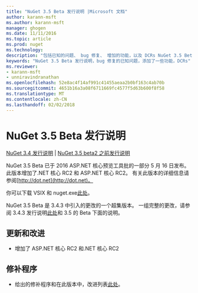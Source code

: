 ```yaml
---
title: "NuGet 3.5 Beta 发行说明 |Microsoft 文档"
author: karann-msft
ms.author: karann-msft
manager: ghogen
ms.date: 11/11/2016
ms.topic: article
ms.prod: nuget
ms.technology: 
description: "包括已知的问题、 bug 修复、 增加的功能，以及 DCRs NuGet 3.5 Beta 的发行说明。"
keywords: "NuGet 3.5 Beta 发行说明，bug 修复的已知问题，添加了一些功能，DCRs"
ms.reviewer:
- karann-msft
- unniravindranathan
ms.openlocfilehash: 52e8ac4f14af991c41455aeaa2b0bf163c4ab70b
ms.sourcegitcommit: 4651b16a3a08f6711669fc4577f5d63b600f8f58
ms.translationtype: MT
ms.contentlocale: zh-CN
ms.lasthandoff: 02/02/2018
---
```

# <a name="nuget-35-beta-release-notes"></a>NuGet 3.5 Beta 发行说明

[NuGet 3.4 发行说明](../release-notes/nuget-3.4.md) | [NuGet 3.5 beta2 之前发行说明](../release-notes/nuget-3.5-Beta2.md)

NuGet 3.5 Beta 已于 2016 ASP.NET 核心预览工具批的一部分 5 月 16 日发布。 此版本增加了.NET 核心 RC2 和 ASP.NET 核心 RC2。 有关此版本的详细信息请参阅[http://dot.net](http://dot.net)。

你可以下载 VSIX 和 nuget.exe[此处](https://dist.nuget.org/index.html)。

NuGet 3.5 Beta 是 3.4.3 中引入的更改的一个超集版本。 一组完整的更改，请参阅 3.4.3 发行说明[此处](https://github.com/NuGet/Home/issues?q=is%3Aissue+milestone%3A3.4.3+is%3Aclosed)和 3.5 的 Beta 下面的说明。

## <a name="updates-and-improvements"></a>更新和改进

* 增加了 ASP.NET 核心 RC2 和.NET 核心 RC2

## <a name="fixes"></a>修补程序

* 给出的修补程序和在此版本中，改进列表[此处](https://github.com/NuGet/Home/issues?q=is%3Aissue+milestone%3A%223.5+Beta%22+is%3Aclosed)。